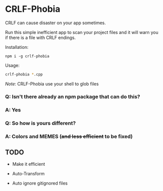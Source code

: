 # CRLF-Phobia

CRLF can cause disaster on your app sometimes.

Run this simple inefficient app to scan your project files and it will warn
you if there is a file with CRLF endings.

Installation:

```
npm i -g crlf-phobia
```

Usage:

```bash
crlf-phobia *.cpp
```

*Note*: CRLF-Phobia use your shell to glob files

### Q: Isn't there already an npm package that can do this?

### A: Yes

### Q: So how is yours different?

### A: Colors and MEMES (~~and less efficient~~ to be fixed)

## TODO

- Make it efficient

- Auto-Transform

- Auto ignore gitignored files
